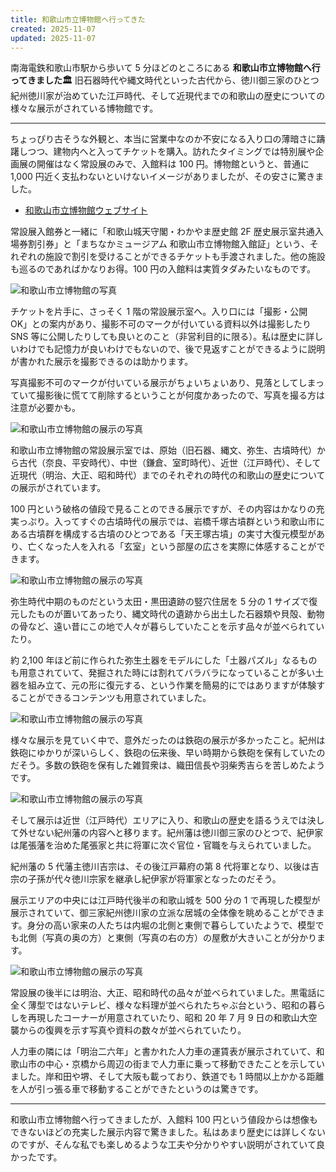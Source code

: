 ```yaml
---
title: 和歌山市立博物館へ行ってきた
created: 2025-11-07
updated: 2025-11-07
---
```


南海電鉄和歌山市駅から歩いて 5 分ほどのところにある **和歌山市立博物館へ行ってきました🏛** 旧石器時代や縄文時代といった古代から、徳川御三家のひとつ紀州徳川家が治めていた江戸時代、そして近現代までの和歌山の歴史についての様々な展示がされている博物館です。

---

ちょっぴり古そうな外観と、本当に営業中なのか不安になる入り口の薄暗さに躊躇しつつ、建物内へと入ってチケットを購入。訪れたタイミングでは特別展や企画展の開催はなく常設展のみで、入館料は 100 円。博物館というと、普通に 1,000 円近く支払わないといけないイメージがありましたが、その安さに驚きました。

- [和歌山市立博物館ウェブサイト](http://www.wakayama-city-museum.jp/)

常設展入館券と一緒に「和歌山城天守閣・わかやま歴史館 2F 歴史展示室共通入場券割引券」と「まちなかミュージアム 和歌山市立博物館入館証」という、それぞれの施設で割引を受けることができるチケットも手渡されました。他の施設も巡るのであればかなりお得。100 円の入館料は実質タダみたいなものです。

![和歌山市立博物館の写真](93d3db0b-fe4a-4844-afdc-a89fefddeb00)

チケットを片手に、さっそく 1 階の常設展示室へ。入り口には「撮影・公開 OK」との案内があり、撮影不可のマークが付いている資料以外は撮影したり SNS 等に公開したりしても良いとのこと（非営利目的に限る）。私は歴史に詳しいわけでも記憶力が良いわけでもないので、後で見返すことができるように説明が書かれた展示を撮影できるのは助かります。

写真撮影不可のマークが付いている展示がちょいちょいあり、見落としてしまっていて撮影後に慌てて削除するということが何度かあったので、写真を撮る方は注意が必要かも。

![和歌山市立博物館の展示の写真](ef6c3f18-1717-4ea3-4aa2-a7a1a2e99000)

和歌山市立博物館の常設展示室では、原始（旧石器、縄文、弥生、古墳時代）から古代（奈良、平安時代）、中世（鎌倉、室町時代）、近世（江戸時代）、そして近現代（明治、大正、昭和時代）までのそれぞれの時代の和歌山の歴史についての展示がされています。

100 円という破格の値段で見ることのできる展示ですが、その内容はかなりの充実っぷり。入ってすぐの古墳時代の展示では、岩橋千塚古墳群という和歌山市にある古墳群を構成する古墳のひとつである「天王塚古墳」の実寸大復元模型があり、亡くなった人を入れる「玄室」という部屋の広さを実際に体感することができます。

![和歌山市立博物館の展示の写真](ae6b2d68-04d0-4b45-a2f2-7b135938de00)

弥生時代中期のものだという太田・黒田遺跡の竪穴住居を 5 分の 1 サイズで復元したものが置いてあったり、縄文時代の遺跡から出土した石器類や貝殻、動物の骨など、遠い昔にこの地で人々が暮らしていたことを示す品々が並べられていたり。

約 2,100 年ほど前に作られた弥生土器をモデルにした「土器パズル」なるものも用意されていて、発掘された時には割れてバラバラになっていることが多い土器を組み立て、元の形に復元する、という作業を簡易的にではありますが体験することができるコンテンツも用意されていました。

![和歌山市立博物館の展示の写真](d30b05f5-14d5-436f-1f12-497edfaaf300)

様々な展示を見ていく中で、意外だったのは鉄砲の展示が多かったこと。紀州は鉄砲にゆかりが深いらしく、鉄砲の伝来後、早い時期から鉄砲を保有していたのだそう。多数の鉄砲を保有した雑賀衆は、織田信長や羽柴秀吉らを苦しめたようです。

![和歌山市立博物館の展示の写真](0606a6fa-2af5-4b8d-3782-76173c289100)

そして展示は近世（江戸時代）エリアに入り、和歌山の歴史を語るうえでは決して外せない紀州藩の内容へと移ります。紀州藩は徳川御三家のひとつで、紀伊家は尾張藩を治めた尾張家と共に将軍に次ぐ官位・官職を与えられていました。

紀州藩の 5 代藩主徳川吉宗は、その後江戸幕府の第 8 代将軍となり、以後は吉宗の子孫が代々徳川宗家を継承し紀伊家が将軍家となったのだそう。

展示エリアの中央には江戸時代後半の和歌山城を 500 分の 1 で再現した模型が展示されていて、御三家紀州徳川家の立派な居城の全体像を眺めることができます。身分の高い家来の人たちは内堀の北側と東側で暮らしていたようで、模型でも北側（写真の奥の方）と東側（写真の右の方）の屋敷が大きいことが分かります。

![和歌山市立博物館の展示の写真](836114f6-a0f3-453e-d4dc-5536f7fec300)

常設展の後半には明治、大正、昭和時代の品々が並べられていました。黒電話に全く薄型ではないテレビ、様々な料理が並べられたちゃぶ台という、昭和の暮らしを再現したコーナーが用意されていたり、昭和 20 年 7 月 9 日の和歌山大空襲からの復興を示す写真や資料の数々が並べられていたり。

人力車の隣には「明治二六年」と書かれた人力車の運賃表が展示されていて、和歌山市の中心・京橋から周辺の街まで人力車に乗って移動できたことを示していました。岸和田や堺、そして大阪も載っており、鉄道でも 1 時間以上かかる距離を人が引っ張る車で移動することができたというのは驚きです。

---

和歌山市立博物館へ行ってきましたが、入館料 100 円という値段からは想像もできないほどの充実した展示内容で驚きました。私はあまり歴史には詳しくないのですが、そんな私でも楽しめるような工夫や分かりやすい説明がされていて良かったです。
